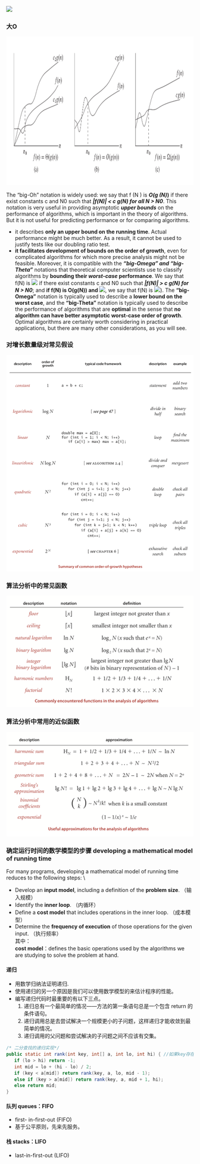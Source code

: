![](http://latex.codecogs.com/gif.latex?\\frac{1}{1+sin(x)})
### 大O

 <img src="../resource/images/Algorithm/notations for order of growth of the running time.png" alt="Notations for order of growth of running time" width="800px" height="400px">

The “big-Oh” notation is widely used: we say that f (N ) is **_O(g (N)_)** if there exist constants c and N0 such that **_|f(N)| < c g(N) for all N > N0_**. This notation is very useful in providing asymptotic **_upper bounds_** on the performance of algorithms, which is important in the theory of algorithms. But it is not useful for predicting performance or for comparing algorithms.  
- it describes **only an upper bound on the running time**. Actual performance might be much better. As a result, it cannot be used to justify tests like our doubling ratio test.  
- **it facilitates development of bounds on the order of growth**, even for complicated algorithms for which more precise analysis might not be feasible. Moreover, it is compatible with the **_“big-Omega” and “big-Theta”_** notations that theoretical computer scientists use to classify algorithms by **bounding their _worst-case_ performance**. We say that f(N) is ![](http://latex.codecogs.com/gif.latex?\\Omega(g(N))) if there exist constants c and N0 such that **_|f(N)| > c g(N) for N > N0_**; and **if f(N) is O(g(N)) and ![](http://latex.codecogs.com/gif.latex?\\Omega(g(N)))**, we say that f(N) is ![](http://latex.codecogs.com/gif.latex?\\Theta(g(N)))). The **“big- Omega”** notation is typically used to describe a **lower bound on the worst case**, and the **“big-Theta”** notation is typically used to describe the performance of algorithms that are **optimal** in the sense that **no algorithm can have better asymptotic worst-case order of growth**. Optimal algorithms are certainly worth considering in practical applications, but there are many other considerations, as you will see.


### 对增长数量级对常见假设
![Summary of common order-of-growth hypotheses](https://github.com/CHENHANRONG/learnc/blob/master/resource/images/Algorithm/Summary%20of%20common%20order-of-growth%20hypotheses.png)

### 算法分析中的常见函数

![Commonly encountered functions in the analysis of algorithms](https://github.com/CHENHANRONG/learnc/blob/master/resource/images/Algorithm/Commonly%20encountered%20functions%20in%20the%20analysis%20of%20algorithms.png)


### 算法分析中常用的近似函数
![Useful approximations for the analysis of algorithms](https://github.com/CHENHANRONG/learnc/blob/master/resource/images/Algorithm/Useful%20approximations%20for%20the%20analysis%20of%20algorithms.png)

### 确定运行时间的数学模型的步骤 developing a mathematical model of running time
For many programs, developing a mathematical model of running time reduces to the following steps:  \
- Develop an **input model**, including a definition of the **problem size**.  （输入规模）
- Identify the **inner loop**. （内循环）
- Define a **cost model** that includes operations in the inner loop.  （成本模型）
- Determine the **frequency of execution** of those operations for the given input. （执行频率）  
其中：  
**cost model**：defines the basic operations used by the algorithms we are studying to solve the problem at hand. 

#### 递归
- 用数学归纳法证明递归.
- 使用递归的另一个原因是我们可以使用数学模型的来估计程序的性能。
- 编写递归代码时最重要的有以下三点。
  1. 递归总有一个最简单的情况——方法的第一条语句总是一个包含 return 的条件语句。
  1. 递归调用总是去尝试解决一个规模更小的子问题，这样递归才能收敛到最简单的情况。
  1. 递归调用的父问题和尝试解决的子问题之间不应该有交集。
```Java
/* 二分查找的递归实现*/
public static int rank(int key, int[] a, int lo, int hi) { //如果key存在于a[]中，它的索引不会小于lo且不会大于hi
   if (lo > hi) return -1;
   int mid = lo + (hi - lo) / 2;
   if (key < a[mid]) return rank(key, a, lo, mid - 1);
   else if (key > a[mid]) return rank(key, a, mid + 1, hi);
   else return mid;
}
```
#### 队列 queues：FIFO
- first- in-first-out (FIFO)
- 基于公平原则，先来先服务。

#### 栈 stacks：LIFO
- last-in-first-out (LIFO)
